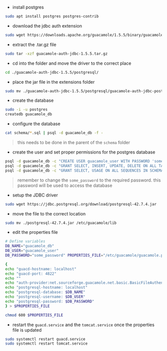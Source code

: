 - install postgres
```bash
sudo apt install postgres postgres-contrib
```
- download the jdbc auth extension
```bash
sudo wget https://downloads.apache.org/guacamole/1.5.5/binary/guacamole-auth-jdbc-1.5.5.tar.gz
```
- extract the .tar.gz file
```bash
sudo tar -xzf guacamole-auth-jdbc-1.5.5.tar.gz
```
- cd into the folder and move the driver to the correct place
```bash
cd ./guacamole-auth-jdbc-1.5.5/postgresql/
```
- place the jar file in the extensions folder
```bash
sudo mv ./guacamole-auth-jdbc-1.5.5/postgresql/guacamole-auth-jdbc-postgresql-1.5.5.jar /etc/guacamole/extensions/
```
- create the database
```bash
sudo -i -u postgres
createdb guacamole_db
```
- configure the database
```bash
cat schema/*.sql | psql -d guacamole_db -f -
```
> this needs to be done in the parent of the `schema` folder

- create the user and set proper permissions for the postgres database
```bash
psql -d guacamole_db -c "CREATE USER guacamole_user WITH PASSWORD 'some_password';"
psql -d guacamole_db -c "GRANT SELECT, INSERT, UPDATE, DELETE ON ALL TABLES IN SCHEMA public TO guacamole_user;"
psql -d guacamole_db -c "GRANT SELECT, USAGE ON ALL SEQUENCES IN SCHEMA public TO guacamole_user;"
```
> remember to change the `some_password` to the required password. this password will be used to access the database

- setup the JDBC driver
```bash
sudo wget https://jdbc.postgresql.org/download/postgresql-42.7.4.jar
```
- move the file to the correct location
```bash
sudo mv ./postgresql-42.7.4.jar /etc/guacamole/lib
```
- edit the properties file
```bash
# Define variables
DB_NAME="guacamole_db"
DB_USER="guacamole_user"
DB_PASSWORD="some_password" PROPERTIES_FILE="/etc/guacamole/guacamole.properties"

{ 
echo "guacd-hostname: localhost"
echo "guacd-port: 4822"
echo ""
echo "auth-provider:net.sourceforge.guacamole.net.basic.BasicFileAuthenticationProvider"
echo "postgresql-hostname: localhost"
echo "postgresql-database: $DB_NAME"
echo "postgresql-username: $DB_USER"
echo "postgresql-password: $DB_PASSWORD"
} > $PROPERTIES_FILE

chmod 600 $PROPERTIES_FILE
```
- restart the `guacd.service` and the `tomcat.service` once the properties file is updated
```bash
sudo systemctl restart guacd.service
sudo systemctl restart tomcat.service
```